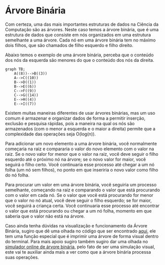 # Árvore Binária

Com certeza, uma das mais importantes estruturas de dados na Ciência da Computação são as árvores. Neste caso temos a árvore binária, que é uma estrutura de dados que consiste em nós organizados em uma estrutura semelhante a uma árvore. Cada nó em uma árvore binária tem no máximo dois filhos, que são chamados de filho esquerdo e filho direito.

Abaixo temos o exemplo de uma árvore binária, perceba que o conteúdo dos nós da esquerda são menores do que o conteúdo dos nós da direita.

```mermaid
graph TB;
    A((8))-->B((3))
    A-->C((10))
    B-->D((1))
    B-->E((6))
    C-->F((9))
    C-->G((14))
    E-->H((4))
    E-->I((7))

```

Existem muitas maneiras diferentes de usar árvores binárias, mas um uso comum é armazenar e organizar dados de forma a permitir inserção, exclusão e pesquisa rápidas, pois a maneira na qual os nós são armazenados (com o menor a esquerda e o maior a direita) permite que a complexidade das operações seja O(log(n)).&#x20;

Para adicionar um novo elemento a uma árvore binária, você normalmente começaria na raiz e compararia o valor do novo elemento com o valor na raiz. Se o novo valor for menor que o valor na raiz, você deve seguir o filho esquerdo até o próximo nó na árvore; se o novo valor for maior, você seguirá o filho certo. Você continuaria esse processo até chegar a um nó folha (um nó sem filhos), no ponto em que inseriria o novo valor como filho do nó folha.

Para procurar um valor em uma árvore binária, você seguiria um processo semelhante, começando na raiz e comparando o valor que está procurando com o valor em cada nó. Se o valor que você está procurando for menor que o valor no nó atual, você deve seguir o filho esquerdo; se for maior, você seguirá a criança certa. Você continuaria esse processo até encontrar o valor que está procurando ou chegar a um nó folha, momento em que saberia que o valor não está na árvore.

Caso ainda tenha dúvidas na visualização e funcionamento da Árvore Binária, sugiro que dê uma olhada no código que ser encontrado [aqui](https://github.com/Programando-o-Mundo/Microfundamentos-AEDs/blob/main/AEDs2/ArvoreBinaria/ArvoreASCII.java), ele tem uma função especial que é imprimir uma árvore de forma visual dentro do terminal. Para mais apoio sugiro também sugiro dar uma olhada no [simulador online de árvore binária](https://www.cs.usfca.edu/~galles/visualization/BST.html), pelo fato de ser uma simulação visual, este vai te auxiliar ainda mais a ver como que a árvore binária processa suas operações.
